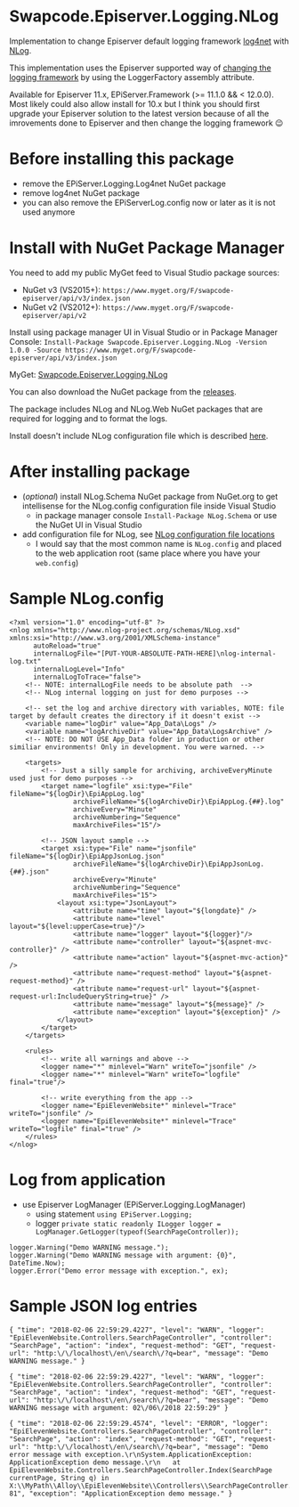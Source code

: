 # Swapcode.Episerver.Logging.NLog
Implementation to change Episerver default logging framework [log4net](https://logging.apache.org/log4net/) with [NLog](http://nlog-project.org/).

This implementation uses the Episerver supported way of [changing the logging framework](https://world.episerver.com/documentation/developer-guides/CMS/logging/) by using the LoggerFactory assembly attribute.

Available for Episerver 11.x, EPiServer.Framework (>= 11.1.0 && < 12.0.0). Most likely could also allow install for 10.x but I think you should first upgrade your Episerver solution to the latest version because of all the imrovements done to Episerver and then change the logging framework :wink:

# Before installing this package
- remove the EPiServer.Logging.Log4net NuGet package
- remove log4net NuGet package
- you can also remove the EPiServerLog.config now or later as it is not used anymore

# Install with NuGet Package Manager
You need to add my public MyGet feed to Visual Studio package sources:
- NuGet v3 (VS2015+): `https://www.myget.org/F/swapcode-episerver/api/v3/index.json`
- NuGet v2 (VS2012+): `https://www.myget.org/F/swapcode-episerver/api/v2`

Install using package manager UI in Visual Studio or in Package Manager Console:
`Install-Package Swapcode.Episerver.Logging.NLog -Version 1.0.0 -Source https://www.myget.org/F/swapcode-episerver/api/v3/index.json`

MyGet: [Swapcode.Episerver.Logging.NLog](https://www.myget.org/feed/swapcode-episerver/package/nuget/Swapcode.Episerver.Logging.NLog)

You can also download the NuGet package from the [releases](https://github.com/alasvant/Swapcode.Episerver.Logging.NLog/releases).

The package includes NLog and NLog.Web NuGet packages that are required for logging and to format the logs.

Install doesn't include NLog configuration file which is described [here](https://github.com/nlog/nlog/wiki/Configuration-file).

# After installing package
- (*optional*) install NLog.Schema NuGet package from NuGet.org to get intellisense for the NLog.config configuration file inside Visual Studio
  - in package manager console `Install-Package NLog.Schema` or use the NuGet UI in Visual Studio
- add configuration file for NLog, see [NLog configuration file locations](https://github.com/nlog/nlog/wiki/Configuration-file#configuration-file-locations)
  - I would say that the most common name is `NLog.config` and placed to the web application root (same place where you have your `web.config`)

# Sample NLog.config
```
<?xml version="1.0" encoding="utf-8" ?>
<nlog xmlns="http://www.nlog-project.org/schemas/NLog.xsd" xmlns:xsi="http://www.w3.org/2001/XMLSchema-instance"
      autoReload="true"
      internalLogFile="[PUT-YOUR-ABSOLUTE-PATH-HERE]\nlog-internal-log.txt"
      internalLogLevel="Info"
      internalLogToTrace="false">
    <!-- NOTE: internalLogFile needs to be absolute path  -->
    <!-- NLog internal logging on just for demo purposes -->
    
    <!-- set the log and archive directory with variables, NOTE: file target by default creates the directory if it doesn't exist -->
    <variable name="logDir" value="App_Data\Logs" />
    <variable name="logArchiveDir" value="App_Data\LogsArchive" />
    <!-- NOTE: DO NOT USE App_Data folder in production or other similiar environments! Only in development. You were warned. -->

    <targets>
        <!-- Just a silly sample for archiving, archiveEveryMinute used just for demo purposes -->
        <target name="logfile" xsi:type="File" fileName="${logDir}\EpiAppLog.log"
                archiveFileName="${logArchiveDir}\EpiAppLog.{##}.log"
                archiveEvery="Minute"
                archiveNumbering="Sequence"
                maxArchiveFiles="15"/>
        
        <!-- JSON layout sample -->
        <target xsi:type="File" name="jsonfile" fileName="${logDir}\EpiAppJsonLog.json"
                archiveFileName="${logArchiveDir}\EpiAppJsonLog.{##}.json"
                archiveEvery="Minute"
                archiveNumbering="Sequence"
                maxArchiveFiles="15">
            <layout xsi:type="JsonLayout">
                <attribute name="time" layout="${longdate}" />
                <attribute name="level" layout="${level:upperCase=true}"/>
                <attribute name="logger" layout="${logger}"/>
                <attribute name="controller" layout="${aspnet-mvc-controller}" />
                <attribute name="action" layout="${aspnet-mvc-action}" />
                <attribute name="request-method" layout="${aspnet-request-method}" />
                <attribute name="request-url" layout="${aspnet-request-url:IncludeQueryString=true}" />
                <attribute name="message" layout="${message}" />
                <attribute name="exception" layout="${exception}" />
            </layout>
        </target>
    </targets>

    <rules>
        <!-- write all warnings and above -->
        <logger name="*" minlevel="Warn" writeTo="jsonfile" />
        <logger name="*" minlevel="Warn" writeTo="logfile" final="true"/>
        
        <!-- write everything from the app -->
        <logger name="EpiElevenWebsite*" minlevel="Trace" writeTo="jsonfile" />
        <logger name="EpiElevenWebsite*" minlevel="Trace" writeTo="logfile" final="true" />
    </rules>
</nlog>
```

# Log from application
- use Episerver LogManager (EPiServer.Logging.LogManager)
  - using statement `using EPiServer.Logging;`
  - logger `private static readonly ILogger logger = LogManager.GetLogger(typeof(SearchPageController));`

```
logger.Warning("Demo WARNING message.");
logger.Warning("Demo WARNING message with argument: {0}", DateTime.Now);
logger.Error("Demo error message with exception.", ex);
```

# Sample JSON log entries
```
{ "time": "2018-02-06 22:59:29.4227", "level": "WARN", "logger": "EpiElevenWebsite.Controllers.SearchPageController", "controller": "SearchPage", "action": "index", "request-method": "GET", "request-url": "http:\/\/localhost\/en\/search\/?q=bear", "message": "Demo WARNING message." }

{ "time": "2018-02-06 22:59:29.4227", "level": "WARN", "logger": "EpiElevenWebsite.Controllers.SearchPageController", "controller": "SearchPage", "action": "index", "request-method": "GET", "request-url": "http:\/\/localhost\/en\/search\/?q=bear", "message": "Demo WARNING message with argument: 02\/06\/2018 22:59:29" }

{ "time": "2018-02-06 22:59:29.4574", "level": "ERROR", "logger": "EpiElevenWebsite.Controllers.SearchPageController", "controller": "SearchPage", "action": "index", "request-method": "GET", "request-url": "http:\/\/localhost\/en\/search\/?q=bear", "message": "Demo error message with exception.\r\nSystem.ApplicationException: ApplicationException demo message.\r\n   at EpiElevenWebsite.Controllers.SearchPageController.Index(SearchPage currentPage, String q) in X:\\MyPath\\Alloy\\EpiElevenWebsite\\Controllers\\SearchPageController.cs:line 81", "exception": "ApplicationException demo message." }
```
